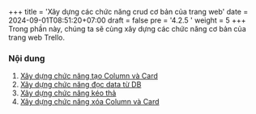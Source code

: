 +++
title = 'Xây dựng các chức năng crud cơ bản của trang web'
date = 2024-09-01T08:51:20+07:00
draft = false 
pre = '4.2.5 '
weight = 5
+++
  Trong phần này, chúng ta sẽ cùng xây dựng các chức năng cơ bản của trang web Trello.
### Nội dung
1. [Xây dựng chức năng tạo Column và Card](./4.2.5.1-xay-dung-chuc-nang-tao-column-va-card)
2. [Xây dựng chức năng đọc data từ DB](./4.2.5.2-Xay-dung-chuc-nang-doc-data-tu-Backend-khi-load-trang)
3. [Xây dựng chức năng kéo thả](./4.2.5.3-Xay-dung-chuc-nang-keo-tha-va-luu-vao-DB)
4. [Xây dựng chức năng xóa Column và Card](./4.2.5.4-Xay-dung-chuc-nang-xoa-column-va-card)